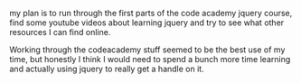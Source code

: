
my plan is to run through the first parts of the code academy jquery course, find some youtube videos about learning jquery and try to see what other resources I can find online.

Working through the codeacademy stuff seemed to be the best use of my time, but honestly I think I would need to spend a bunch more time learning and actually using jquery to really get a handle on it.